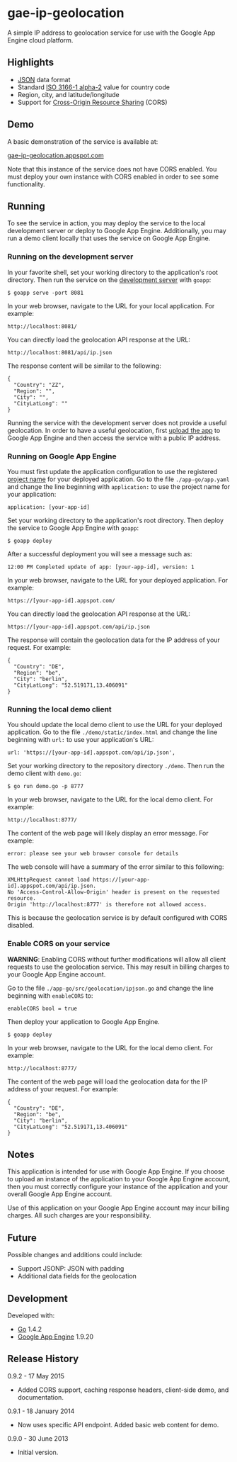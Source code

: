 gae-ip-geolocation
==================

A simple IP address to geolocation service for use with the Google App Engine cloud
platform.



Highlights
----------

* [JSON](http://json.org/)
data format
* Standard
[ISO 3166-1 alpha-2](https://en.wikipedia.org/wiki/ISO_3166-1_alpha-2)
value for country code
* Region, city, and latitude/longitude
* Support for
[Cross-Origin Resource Sharing](https://developer.mozilla.org/en-US/docs/Web/HTTP/Access_control_CORS)
(CORS)



Demo
----

A basic demonstration of the service is available at:

[gae-ip-geolocation.appspot.com](https://gae-ip-geolocation.appspot.com/)

Note that this instance of the service does not have CORS enabled. You must deploy your
own instance with CORS enabled in order to see some functionality.



Running
-------

To see the service in action, you may deploy the service to the local development server
or deploy to Google App Engine. Additionally, you may run a demo client locally that uses
the service on Google App Engine.


### Running on the development server

In your favorite shell, set your working directory to the application's root directory.
Then run the service on the
[development server](https://cloud.google.com/appengine/docs/go/tools/devserver)
with `goapp`:

    $ goapp serve -port 8081

In your web browser, navigate to the URL for your local application. For example:

    http://localhost:8081/
    
You can directly load the geolocation API response at the URL:

    http://localhost:8081/api/ip.json

The response content will be similar to the following:

    {
      "Country": "ZZ",
      "Region": "",
      "City": "",
      "CityLatLong": ""
    }

Running the service with the development server does not provide a useful geolocation. In
order to have a useful geolocation, first
[upload the app](https://cloud.google.com/appengine/docs/go/tools/uploadinganapp)
to Google App Engine and then access the service with a public IP address.


### Running on Google App Engine

You must first update the application configuration to use the registered
[project name](https://console.developers.google.com/project)
for your deployed application. Go to the file `./app-go/app.yaml` and change the line
beginning with `application:` to use the project name for your application:

    application: [your-app-id]

Set your working directory to the application's root directory. Then deploy the service
to Google App Engine with `goapp`:

    $ goapp deploy
    
After a successful deployment you will see a message such as:

    12:00 PM Completed update of app: [your-app-id], version: 1

In your web browser, navigate to the URL for your deployed application. For example:

    https://[your-app-id].appspot.com/

You can directly load the geolocation API response at the URL:

    https://[your-app-id].appspot.com/api/ip.json

The response will contain the geolocation data for the IP address of your request. For
example:

    {
      "Country": "DE",
      "Region": "be",
      "City": "berlin",
      "CityLatLong": "52.519171,13.406091"
    }


### Running the local demo client

You should update the local demo client to use the URL for your deployed application. Go
to the file `./demo/static/index.html` and change the line beginning with `url:` to use
your application's URL:

    url: 'https://[your-app-id].appspot.com/api/ip.json',

Set your working directory to the repository directory `./demo`. Then run the demo client 
with `demo.go`:

    $ go run demo.go -p 8777

In your web browser, navigate to the URL for the local demo client. For example:

    http://localhost:8777/

The content of the web page will likely display an error message. For example:

    error: please see your web browser console for details
    
The web console will have a summary of the error similar to this following:

    XMLHttpRequest cannot load https://[your-app-id].appspot.com/api/ip.json.
    No 'Access-Control-Allow-Origin' header is present on the requested resource.
    Origin 'http://localhost:8777' is therefore not allowed access.

This is because the geolocation service is by default configured with CORS disabled. 


### Enable CORS on your service

**WARNING**: Enabling CORS without further modifications will allow all client requests
to use the geolocation service. This may result in billing charges to your Google App
Engine account.

Go to the file `./app-go/src/geolocation/ipjson.go` and change the line beginning with
`enableCORS` to:

    enableCORS bool = true

Then deploy your application to Google App Engine.

    $ goapp deploy

In your web browser, navigate to the URL for the local demo client. For example:

    http://localhost:8777/

The content of the web page will load the geolocation data for the IP address of your
request. For example:

    {
      "Country": "DE",
      "Region": "be",
      "City": "berlin",
      "CityLatLong": "52.519171,13.406091"
    }



Notes
-----

This application is intended for use with Google App Engine. If you choose to upload an
instance of the application to your Google App Engine account, then you must correctly
configure your instance of the application and your overall Google App Engine account.

Use of this application on your Google App Engine account may incur billing charges. All
such charges are your responsibility.



Future
------

Possible changes and additions could include:

* Support JSONP: JSON with padding
* Additional data fields for the geolocation



Development
-----------

Developed with:

* [Go](https://golang.org/) 1.4.2
* [Google App Engine](https://cloud.google.com/appengine/docs) 1.9.20



Release History
---------------

0.9.2 - 17 May 2015

* Added CORS support, caching response headers, client-side demo, and documentation.

0.9.1 - 18 January 2014

* Now uses specific API endpoint. Added basic web content for demo.

0.9.0 - 30 June 2013

* Initial version.
